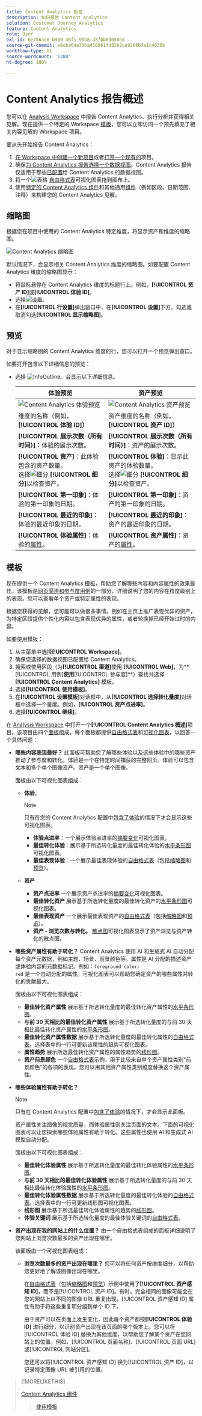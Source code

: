 ```yaml
---
title: Content Analytics 报告
description: 如何报告 Content Analytics
solution: Customer Journey Analytics
feature: Content Analytics
role: User
exl-id: 6e756ae8-b969-46f1-95b8-d8fbb0d058ed
source-git-commit: e8cba64e706a456861fd8392ce9260b7a1c4636b
workflow-type: ht
source-wordcount: '1300'
ht-degree: 100%

---
```


# Content Analytics 报告概述

您可以在 [Analysis Workspace](/help/analysis-workspace/home.md) 中报告 Content Analytics、执行分析并获得相关见解。现在提供一个特定的 Workspace [模板](#template)，您可以立即访问一个预先填充了相关内容见解的 Workspace 项目。

要从头开始报告 Content Analytics：

1. [在 Workspace 中创建一个新项目](/help/analysis-workspace/build-workspace-project/create-projects.md)或者[打开一个现有的](/help/analysis-workspace/build-workspace-project/open-projects.md)项目。
1. 确保[为 Content Analytics 报告选择一个数据视图](/help/analysis-workspace/c-panels/panels.md#data-view)。Content Analytics 报告仅适用于那些[已配置](/help/content-analytics/config/configuration.md)给 Content Analytics 的数据视图。
1. 将一个![表格](/help/assets/icons/Table.svg) [自由格式表](/help/analysis-workspace/visualizations/freeform-table/freeform-table.md)可视化图表拖到画布上。
1. 使用[特定的 Content Analytics 组件](components.md)和其他通用[组件](/help/components/overview.md)（例如区段、日期范围、注释）来构建您的 Content Analytics 见解。

## 缩略图

根据您在项目中使用的 Content Analytics 特定维度，将显示资产和维度的缩略图。

![Content Analytics 缩略图](../assets/aca-thumbnails.png)

默认情况下，会显示相关 Content Analytics 维度的缩略图。如要配置 Content Analytics 维度的缩略图显示：

* 将鼠标悬停在 Content Analytics 维度的标题行上。例如，**[!UICONTROL 资产 ID]**&#x200B;或&#x200B;**[!UICONTROL 体验 ID]**。
* 选择![设置](/help/assets/icons/Setting.svg)。
* 在&#x200B;**[!UICONTROL 行设置]**&#x200B;弹出窗口中，在&#x200B;**[!UICONTROL 设置]**&#x200B;下方，勾选或取消勾选&#x200B;**[!UICONTROL 显示缩略图]**。


## 预览

对于显示缩略图的 Content Analytics 维度的行，您可以打开一个预览弹出窗口。

如要打开包含以下详细信息的预览：

* 选择 ![InfoOutline](/help/assets/icons/InfoOutline.svg)。会显示以下详细信息。

  | 体验预览 | 资产预览 |
  |---|---|
  | ![Content Analytics 体验预览](../assets/aca-experience-preview.png) | ![Content Analytics 资产预览](../assets/aca-asset-preview.png) |
  | 维度的名称（例如，**[!UICONTROL 体验 ID]）** | 资产维度的名称（例如，**[!UICONTROL 资产 ID]）** |
  | **[!UICONTROL 展示次数（所有时间）]**：体验的展示次数。 | **[!UICONTROL 展示次数（所有时间）]**：资产的展示次数。 |
  | **[!UICONTROL 资产]**：此体验包含的资产数量。<br/>选择![细分](/help/assets/icons/Breakdown.svg) **[!UICONTROL 细分]**&#x200B;以检查资产。 | **[!UICONTROL 体验]**：显示此资产的体验数量。<br/>选择![细分](/help/assets/icons/Breakdown.svg) **[!UICONTROL 细分]**&#x200B;以检查资产。 |
  | **[!UICONTROL 第一印象]**：体验的第一印象的日期。 | **[!UICONTROL 第一印象]**：资产的第一印象的日期。 |
  | **[!UICONTROL 最近的印象]**：体验的最近印象的日期。 | **[!UICONTROL 最近的印象]**：资产的最近印象的日期。 |
  | **[!UICONTROL 体验属性]**：体验的[属性](/help/content-analytics/report/components.md#experience-attributes)。 | **[!UICONTROL 资产属性]**：资产的[属性](/help/content-analytics/report/components.md#asset-attributes)。 |


## 模板

现在提供一个 Content Analytics [模板](/help/analysis-workspace/templates/use-templates.md)，帮助您了解哪些内容和内容属性的效果最佳。该模板是[网页渠道和参与度用例](/help/analysis-workspace/templates/use-templates.md#web-engagement)的一部分，详细说明了您的内容在粒度级别上的表现。您可以查看单个资产或特定属性的表现。

根据您获得的见解，您可能可以做很多事情。例如在主页上推广表现优异的资产，为特定区段提供个性化内容以包含表现优异的属性，或者轮换掉已经开始过时的内容。

如要使用模板：

1. 从主菜单中选择&#x200B;**[!UICONTROL Workspace]**。
1. 确保您选择的数据视图已配置给 Content Analytics。
1. 搜索或使用区段（为&#x200B;**[!UICONTROL 渠道]**&#x200B;使用 **[!UICONTROL Web]**，为**[!UICONTROL 用例]**使用&#x200B;**[!UICONTROL 参与度]**）查找并选择 **[!UICONTROL Content Analytics]** 模板。
1. 选择&#x200B;**[!UICONTROL 使用模板]**。
1. 在&#x200B;**[!UICONTROL 设置模板]**&#x200B;对话框中，从&#x200B;**[!UICONTROL 选择转化量度]**&#x200B;对话框中选择一个量度。例如，**[!UICONTROL 资产点进率]**。
1. 选择&#x200B;**[!UICONTROL 继续]**。

在 [Analysis Workspace](/help/analysis-workspace/home.md) 中打开一个&#x200B;**[!UICONTROL Content Analytics 概述]**&#x200B;项目。该项目由四个[面板](/help/analysis-workspace/c-panels/panels.md)组成，每个面板都提供[自由格式表](/help/analysis-workspace/visualizations/freeform-table/freeform-table.md)和[可视化图表](/help/analysis-workspace/visualizations/freeform-analysis-visualizations.md)，以回答一个具体问题：

* **哪些内容表现最好？**
此面板可帮助您了解哪些体验以及这些体验中的哪些资产推动了参与度和转化。体验是一个在特定时间捕获的完整网页。体验可以包含文本和多个单个图像资产。资产是一个单个图像。

  面板由以下可视化图表组成：

   * **体验**。

     >[!NOTE]
     >
     >只有在您的 Content Analytics 配置中[包含了体验](/help/content-analytics/config/guided.md#experience-capture-and-definition)的情况下才会显示这些可视化图表。
     > 

      * **体验点进率**：一个展示体验点进率的[摘要变化](/help/analysis-workspace/visualizations/summary-number-change.md)可视化图表。
      * **最佳转化体验**：展示基于所选转化量度的最佳转化体验的[水平条形图](/help/analysis-workspace/visualizations/horizontal-bar.md)可视化图表。
      * **最佳表现体验**：一个展示最佳表现体验的[自由格式表](/help/analysis-workspace/visualizations/freeform-table/freeform-table.md)（包括[缩略图](#thumbnails)和[预览](#previews)）。

   * **资产**

      * **资产点进率**
一个展示资产点进率的[摘要变化](/help/analysis-workspace/visualizations/summary-number-change.md)可视化图表。
      * **最佳转化资产**
展示基于所选转化量度的最佳转化资产的[水平条形图](/help/analysis-workspace/visualizations/horizontal-bar.md)可视化图表。
      * **最佳表现资产**
一个展示最佳表现资产的[自由格式表](/help/analysis-workspace/visualizations/freeform-table/freeform-table.md)（包括[缩略图](#thumbnails)和[预览](#previews)）。
      * **资产 - 浏览次数与转化。**
[散点图](/help/analysis-workspace/visualizations/scatterplot.md)可视化图表显示了资产浏览与资产转化的散点图。

* **哪些资产属性有助于转化？**
Content Analytics 使用 AI 和生成式 AI 自动分配每个资产元数据，例如主题、场景、前景颜色等。属性是 AI 分配的描述资产或体验内容的元数据标记。例如：<code>foreground color: red</code> 是一个自动分配的属性。可视化图表可以帮助您确定资产的哪些属性对转化的贡献最大。

  面板由以下可视化图表组成：

   * **最佳转化资产属性**
展示基于所选转化量度的最佳转化资产属性的[水平条形图](/help/analysis-workspace/visualizations/horizontal-bar.md)。
   * **与前 30 天相比的最佳转化资产属性**
展示基于所选转化量度的与前 30 天相比最佳转化资产属性的[水平条形图](/help/analysis-workspace/visualizations/horizontal-bar.md)。
   * **最佳转化资产属性数据**
展示基于所选转化量度的最佳转化属性的[自由格式表](/help/analysis-workspace/visualizations/freeform-table/freeform-table.md)。选择表中的一行可更新该属性的趋势可视化图表。
   * **属性趋势**
展示所选最佳转化资产属性的属性趋势的[线形图](/help/analysis-workspace/visualizations/line.md)。
   * **资产前景颜色**
一个[自由格式表](/help/analysis-workspace/visualizations/freeform-table/freeform-table.md)示例，用于比较来自单个资产属性类别“前景颜色”的各项的表现。您可以用其他资产属性类别维度替换这个资产属性。

* **哪些体验属性有助于转化？**

  >[!NOTE]
  >
  >只有在 Content Analytics 配置中[包含了体验](/help/content-analytics/config/guided.md#experience-capture-and-definition)的情况下，才会显示此面板。
  > 

  资产属性关注图像的视觉质量，而体验属性则关注页面的文本。下面的可视化图表可以让您探索哪些体验属性有助于转化。这些属性也使用 AI 和生成式 AI 模型自动分配。

  面板由以下可视化图表组成：

   * **最佳转化体验属性**
展示基于所选转化量度的最佳转化体验属性的[水平条形图](/help/analysis-workspace/visualizations/horizontal-bar.md)。
   * **与前 30 天相比的最佳转化体验属性**
展示基于所选转化量度的与前 30 天相比最佳转化体验属性的[水平条形图](/help/analysis-workspace/visualizations/horizontal-bar.md)。
   * **最佳转化体验属性数据**
展示基于所选转化量度的最佳转化体验的[自由格式表](/help/analysis-workspace/visualizations/freeform-table/freeform-table.md)。选择表中的一行可更新线形图可视化图表。
   * **线形图**
展示基于所选最佳转化体验属性的趋势的[线形图](/help/analysis-workspace/visualizations/line.md)。
   * **体验关键词**
展示基于所选转化量度的最佳体验关键词的[自由格式表](/help/analysis-workspace/visualizations/freeform-table/freeform-table.md)。

* **资产出现在我的网站上的什么位置？**
由一个自由格式表组成的面板详细说明了您网站上浏览次数最多的资产出现在哪里。

  该面板由一个可视化图表组成：

   * **浏览次数最多的资产出现在哪里？**
您可以将任何资产按维度细分，以帮助您更好地了解该图像出现在哪里。

     在[自由格式表](/help/analysis-workspace/visualizations/freeform-table/freeform-table.md)（包括[缩略图](#thumbnails)和[预览](#previews)）示例中使用了&#x200B;**[!UICONTROL 资产感知 ID]**，而不是[!UICONTROL 资产 ID]。有时，完全相同的图像可能会在您的网站上以不同的图像 URL 重复出现。[!UICONTROL 资产感知 ID] 属性有助于将这些重复项分组到单个 ID 下。

     由于资产可以在页面上发生变化，因此每个资产都按&#x200B;**[!UICONTROL 体验 ID]** 进行细分，以识别资产出现在该页面的哪个版本上。您可以将[!UICONTROL 体验 ID] 替换为其他维度，以帮助您了解某个资产在您网站上的位置。例如，[!UICONTROL 页面名称]、[!UICONTROL 页面 URL] 或[!UICONTROL 网站分区]。

     您还可以将[!UICONTROL 资产感知 ID] 换为[!UICONTROL 资产 ID]，以记录特定图像 URL 被引用的位置。


>[!MORELIKETHIS]
>
>[Content Analytics 组件](components.md)
>>[使用模板](/help/analysis-workspace/templates/use-templates.md#web-engagement)
>
